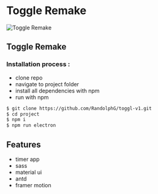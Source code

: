 # Toggle Remake

![Toggle Remake](https://github.com/RandolphG/toggl-v1/blob/master/public/_toggle-v1.gif?raw=true)

## Toggle Remake

### Installation process :

- clone repo
- navigate to project folder
- install all dependencies with npm
- run with npm


```bash
$ git clone https://github.com/RandolphG/toggl-v1.git
$ cd project
$ npm i
$ npm run electron
```
## Features
- timer app 
- sass
- material ui
- antd
- framer motion

